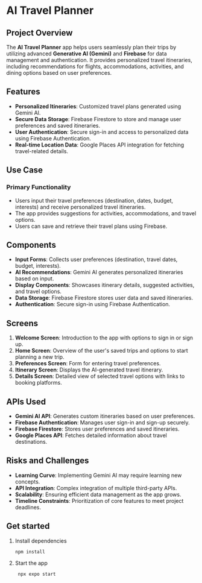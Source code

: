 # AI Travel Planner

## Project Overview
The **AI Travel Planner** app helps users seamlessly plan their trips by utilizing advanced **Generative AI (Gemini)** and **Firebase** for data management and authentication. It provides personalized travel itineraries, including recommendations for flights, accommodations, activities, and dining options based on user preferences.

## Features
- **Personalized Itineraries**: Customized travel plans generated using Gemini AI.
- **Secure Data Storage**: Firebase Firestore to store and manage user preferences and saved itineraries.
- **User Authentication**: Secure sign-in and access to personalized data using Firebase Authentication.
- **Real-time Location Data**: Google Places API integration for fetching travel-related details.

## Use Case
### Primary Functionality
- Users input their travel preferences (destination, dates, budget, interests) and receive personalized travel itineraries.
- The app provides suggestions for activities, accommodations, and travel options.
- Users can save and retrieve their travel plans using Firebase.

## Components
- **Input Forms**: Collects user preferences (destination, travel dates, budget, interests).
- **AI Recommendations**: Gemini AI generates personalized itineraries based on input.
- **Display Components**: Showcases itinerary details, suggested activities, and travel options.
- **Data Storage**: Firebase Firestore stores user data and saved itineraries.
- **Authentication**: Secure sign-in using Firebase Authentication.

## Screens
1. **Welcome Screen**: Introduction to the app with options to sign in or sign up.
2. **Home Screen**: Overview of the user's saved trips and options to start planning a new trip.
3. **Preferences Screen**: Form for entering travel preferences.
4. **Itinerary Screen**: Displays the AI-generated travel itinerary.
5. **Details Screen**: Detailed view of selected travel options with links to booking platforms.

## APIs Used
- **Gemini AI API**: Generates custom itineraries based on user preferences.
- **Firebase Authentication**: Manages user sign-in and sign-up securely.
- **Firebase Firestore**: Stores user preferences and saved itineraries.
- **Google Places API**: Fetches detailed information about travel destinations.

## Risks and Challenges
- **Learning Curve**: Implementing Gemini AI may require learning new concepts.
- **API Integration**: Complex integration of multiple third-party APIs.
- **Scalability**: Ensuring efficient data management as the app grows.
- **Timeline Constraints**: Prioritization of core features to meet project deadlines.


## Get started

1. Install dependencies

   ```bash
   npm install
   ```

2. Start the app

   ```bash
    npx expo start